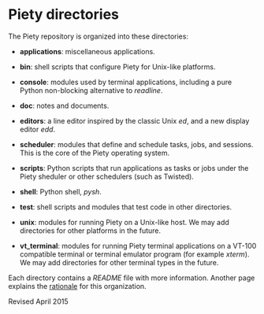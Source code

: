 
Piety directories
=================

The Piety repository is organized into these directories:

- **applications**: miscellaneous applications.

- **bin**: shell scripts that configure Piety for Unix-like platforms.

- **console**: modules used by terminal applications, including a pure
    Python non-blocking alternative to *readline*.

- **doc**: notes and documents.

- **editors**: a line editor inspired by the classic Unix *ed*, and a
    new display editor *edd*.

- **scheduler**: modules that define and schedule tasks, jobs, and
    sessions.  This is the core of the Piety operating system.

- **scripts**: Python scripts that run applications as tasks or jobs
    under the Piety sheduler or other schedulers (such as Twisted).

- **shell**: Python shell, *pysh*.

- **test**: shell scripts and modules that test code in other
     directories.

- **unix**: modules for running Piety on a Unix-like host.
     We may add directories for other platforms in the future.

- **vt_terminal**: modules for running Piety terminal applications on
    a VT-100 compatible terminal or terminal emulator program (for
    example *xterm*).  We may add directories for other terminal types in
    the future.

Each directory contains a *README* file with more information.
Another page explains the [rationale](doc/structure.md) for this organization.

Revised April 2015


